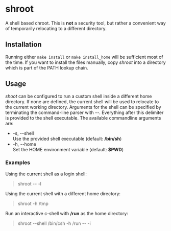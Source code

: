 # shroot

A shell based chroot. This is **not** a security tool, but rather a
convenient way of temporarily relocating to a different directory.

## Installation

Running either `make install` or `make install_home` will be sufficient
most of the time. If you want to install the files manually, copy _shroot_ 
into a directory which is part of the PATH lookup chain.

## Usage

_shoot_ can be configured to run a custom shell inside a different home
directory. If none are defined, the current shell will be used to relocate
to the current working directory. Arguments for the shell can be specified
by terminating the command-line parser with _--_. Everything after this
delimiter is provided to the shell executable. The available commandline
arguments are:

* -s, --shell  
  Use the provided shell executable (default: **/bin/sh**)
* -h, --home  
  Set the HOME environment variable (default: **$PWD**)

### Examples
 
Using the current shell as a login shell:

> shroot -- -l

Using the current shell with a different home directory:

> shroot -h /tmp
 
Run an interactive c-shell with **/run** as the home directory:

> shroot --shell /bin/csh -h /run -- -i